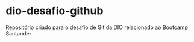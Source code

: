# dio-desafio-github
Repositório criado para o desafio de Git da DIO relacionado ao Bootcamp Santander
